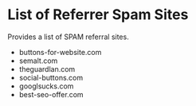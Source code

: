 # List of Referrer Spam Sites

Provides a list of SPAM referral sites.

* buttons-for-website.com
* semalt.com
* theguardlan.com
* social-buttons.com
* googlsucks.com
* best-seo-offer.com
